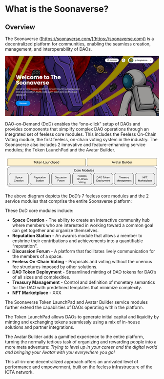 # What is the Soonaverse?

## Overview

The Soonaverse ([https://soonaverse.com/](https://soonaverse.com)) is a decentralized platform for communities, enabling the seamless creation, management, and interoperability of DAOs.

![](<.gitbook/assets/image (1) (1) (1) (1).png>)

DAO-on-Demand (DoD) enables the “one-click” setup of DAOs and provides components that simplify complex DAO operations through an integrated set of feeless core modules. This includes the Feeless On-Chain Voting module, the first feeless, on-chain voting system in the industry. The Soonaverse also includes 2 innovative and feature-enhancing service modules; the Token LaunchPad and the Avatar Builder.

![](<.gitbook/assets/image (18).png>)

The above diagram depicts the DoD’s 7 feeless core modules and the 2 service modules that comprise the entire Soonaverse platform:

These DoD core modules include:

* **Space Creation** - The ability to create an interactive community hub where members who are interested in working toward a common goal can get together and organize themselves.
* **Reputation Station** - An awards module that allows a member to enshrine their contributions and achievements into a quantifiable “reputation".
* **Discussion Forum** - A platform that facilitates lively communication for the members of a space.
* **Feeless On-Chain Voting** - Proposals and voting without the onerous fee structures imposed by other solutions.
* **DAO Token Deployment** - Streamlined minting of DAO tokens for DAO’s of all sizes and complexities.
* **Treasury Management** - Control and definition of monetary semantics for the DAO with predefined templates that minimize complexity.
* **NFT Marketplace** - XXX

The Soonaverse Token LaunchPad and Avatar Builder service modules further extend the capabilities of DAOs operating within the platform.

The Token LaunchPad allows DAOs to generate initial capital and liquidity by minting and exchanging tokens seamlessly using a mix of in-house solutions and partner integrations.

The Avatar Builder adds a gamified experience to the entire platform, turning the normally tedious task of organizing and rewarding people into a more meta adventure: _Trying to level up in your career and the digital world and bringing your Avatar with you everywhere you go!_

This all-in-one decentralized approach offers an unrivaled level of performance and empowerment, built on the feeless infrastructure of the IOTA network.
